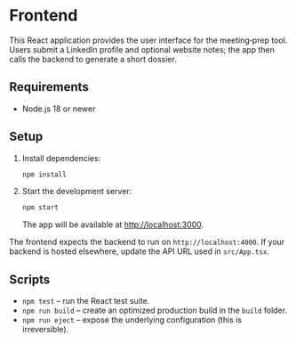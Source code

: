 # Frontend

This React application provides the user interface for the meeting‑prep tool. Users submit a LinkedIn profile and optional website notes; the app then calls the backend to generate a short dossier.

## Requirements

- Node.js 18 or newer

## Setup

1. Install dependencies:
   ```bash
   npm install
   ```
2. Start the development server:
   ```bash
   npm start
   ```
   The app will be available at [http://localhost:3000](http://localhost:3000).

The frontend expects the backend to run on `http://localhost:4000`. If your backend is hosted elsewhere, update the API URL used in `src/App.tsx`.

## Scripts

- `npm test` – run the React test suite.
- `npm run build` – create an optimized production build in the `build` folder.
- `npm run eject` – expose the underlying configuration (this is irreversible).
